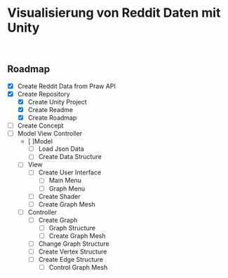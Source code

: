 # Visualisierung von Reddit Daten mit Unity



<br/>

## Roadmap

- [X] Create Reddit Data from Praw API
- [X] Create Repository
  - [X] Create Unity Project
  - [X] Create Readme
  - [X] Create Roadmap
- [ ] Create Concept
- [ ] Model View Controller
  - [ ]Model
    - [ ] Load Json Data
    - [ ] Create Data Structure
  - [ ] View
    - [ ] Create User Interface
      - [ ] Main Menu
      - [ ] Graph Menu
    - [ ] Create Shader
    - [ ] Create Graph Mesh
  - [ ] Controller
    - [ ] Create Graph
      - [ ] Graph Structure
      - [ ] Create Graph Mesh
    - [ ] Change Graph Structure
    - [ ] Create Vertex Structure
    - [ ] Create Edge Structure
      - [ ] Control Graph Mesh
<br/>
